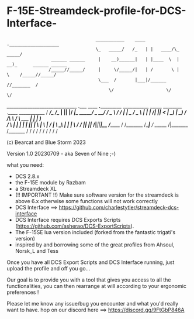 # F-15E-Streamdeck-profile-for-DCS-Interface-
                                      ___________    ____  .___________________                                       
                                      \_   _____/   /_   | |   ____/\_   _____/                                       
                     ______ ______     |    __)______|   | |____  \  |    __)_      ______ ______                     
                    /_____//_____/     |     \/_____/|   | /       \ |        \    /_____//_____/                     
                                       \___  /       |___|/______  //_______  /                                       
                                           \/                    \/         \/                                        
                                                                                                                      
  ______________________________ .___  ____  __.___________    ___________   _____     ________ .____     ___________ 
 /   _____/\__    ___/\______   \|   ||    |/ _|\_   _____/    \_   _____/  /  _  \   /  _____/ |    |    \_   _____/ 
 \_____  \   |    |    |       _/|   ||      <   |    __)_      |    __)_  /  /_\  \ /   \  ___ |    |     |    __)_  
 /        \  |    |    |    |   \|   ||    |  \  |        \     |        \/    |    \\    \_\  \|    |___  |        \ 
/_______  /  |____|    |____|_  /|___||____|__ \/_______  /    /_______  /\____|__  / \______  /|_______ \/_______  / 
        \/                    \/              \/        \/             \/         \/         \/         \/        \/  
                                                                                                          
                                                                                                    
(c) Bearcat and Blue Storm 2023

Version 1.0
20230709 - aka Seven of Nine ;-)

what you need:

* DCS 2.8.x
* the F-15E module by Razbam
* a Streamdeck XL 
* (!! IMPORTANT !!) Make sure software version for the streamdeck is above 6.x otherwise some functions will not work correctly
* DCS Interface ==> https://github.com/charlestytler/streamdeck-dcs-interface
* DCS Interface requires DCS Exports Scripts (https://github.com/asherao/DCS-ExportScripts).
* The F-15SE lua version included (forked from the fantastic trigati's version)
* inspired by and borrowing some of the great profiles from Ahsoul, Norsk_L and Tess

Once you have all DCS Export Scripts and DCS Interface running, just upload the profile and off you go...

Our goal is to provide you with a tool that gives you access to all the functionalities, you can then rearrange at will according to your ergonomic preferences !

Please let me know any issue/bug you encounter and what you'd really want to have. hop on our discord here ==> https://discord.gg/9FtGbP846A
